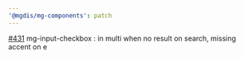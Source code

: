```yaml
---
'@mgdis/mg-components': patch
---
```


[#431](https://gitlab.mgdis.fr/core/core-ui/core-ui/-/issues/431) mg-input-checkbox : in multi when no result on search, missing accent on e

